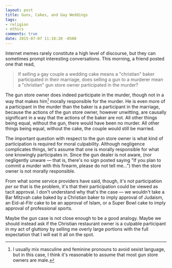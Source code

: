 ```yaml
---
layout: post
title: Guns, Cakes, and Gay Weddings
tags:
- religion
- ethics
comments: true
date: 2015-07-07 11:10:20 -0500
---
```


Internet memes rarely constitute a high level of discourse, but they can sometimes prompt interesting conversations. This morning, a friend posted
one that read,

>If selling a gay couple a wedding cake means a "christian" baker participated in their marriage, does selling a gun to a murderer mean a "christian" gun store owner participated in the murder?

The gun store owner does indeed participate in the murder, though not in a way that makes him[^1] morally responsible for the murder. He is even more of a participant in the murder than the baker is a participant in the marriage, because the actions of the gun store owner, however unwitting, are causally significant in a way that the actions of the baker are not. All other things being equal, without the gun, there would have been no murder. All other things being equal, without the cake, the couple would still be married. 

The important question with respect to the gun store owner is what kind of participation is required for moral culpability. Although negligence complicates things, let's assume that one is morally responsible for what one knowingly participates in. Since the gun dealer is not aware, (nor negligently unware — that is, there's no sign posted saying "If you plan to commit a murder with this firearm, please do not tell me...") then the store owner is not morally responsible.

From what some service providers have said, though, it's not participation *per se* that is the problem, it's that their participation could be viewed as tacit approval. I don't understand why that's the case — we wouldn't take a Bar Mitzvah cake baked by a Christian baker to imply approval of Judaism, an Eid-al-Fitr cake to be an approval of Islam, or a Super Bowl cake to imply approval of professional sports.

Maybe the gun case is not close enough to be a good analogy. Maybe we should instead ask if the Christian restaurant owner is a culpable participant in my act of gluttony by selling me overly large portions with the full expectation that I will eat it all on the spot.

[^1]: I usually mix masculine and feminine pronouns to avoid sexist language, but in this case, I think it's reasonable to assume that most gun store owners are male.
